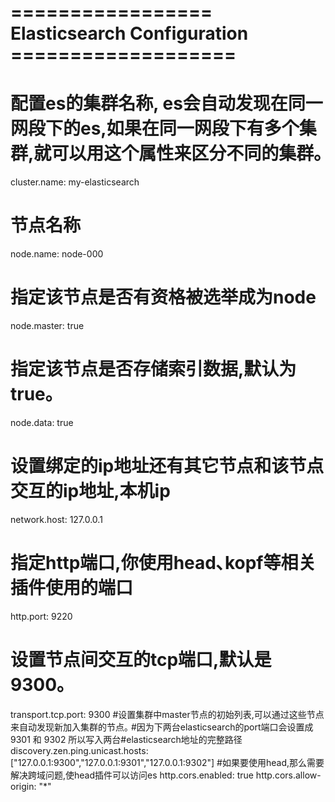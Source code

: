 # ================= Elasticsearch Configuration ===================
# 配置es的集群名称, es会自动发现在同一网段下的es,如果在同一网段下有多个集群,就可以用这个属性来区分不同的集群｡
cluster.name: my-elasticsearch
# 节点名称
node.name: node-000
# 指定该节点是否有资格被选举成为node
node.master: true
# 指定该节点是否存储索引数据,默认为true｡
node.data: true
# 设置绑定的ip地址还有其它节点和该节点交互的ip地址,本机ip
network.host: 127.0.0.1
# 指定http端口,你使用head､kopf等相关插件使用的端口
http.port: 9220
# 设置节点间交互的tcp端口,默认是9300｡
transport.tcp.port: 9300
#设置集群中master节点的初始列表,可以通过这些节点来自动发现新加入集群的节点｡
#因为下两台elasticsearch的port端口会设置成9301 和 9302 所以写入两台#elasticsearch地址的完整路径
discovery.zen.ping.unicast.hosts: ["127.0.0.1:9300","127.0.0.1:9301","127.0.0.1:9302"]
#如果要使用head,那么需要解决跨域问题,使head插件可以访问es
http.cors.enabled: true
http.cors.allow-origin: "*"